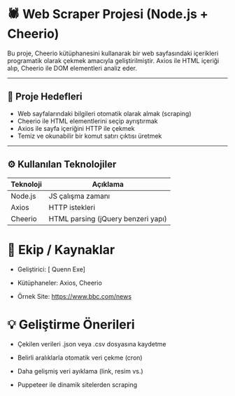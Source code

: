# 🕷️ Web Scraper Projesi (Node.js + Cheerio)

Bu proje, Cheerio kütüphanesini kullanarak bir web sayfasındaki içerikleri programatik olarak çekmek amacıyla geliştirilmiştir. Axios ile HTML içeriği alıp, Cheerio ile DOM elementleri analiz eder.

---

## 🎯 Proje Hedefleri

- Web sayfalarındaki bilgileri otomatik olarak almak (scraping)
- Cheerio ile HTML elementlerini seçip ayrıştırmak
- Axios ile sayfa içeriğini HTTP ile çekmek
- Temiz ve okunabilir bir komut satırı çıktısı üretmek

---

## ⚙️ Kullanılan Teknolojiler

| Teknoloji | Açıklama |
|----------|----------|
| Node.js | JS çalışma zamanı |
| Axios | HTTP istekleri |
| Cheerio | HTML parsing (jQuery benzeri yapı) |


# 👥 Ekip / Kaynaklar
- Geliştirici: [ Quenn Exe]

- Kütüphaneler: Axios, Cheerio

- Örnek Site: https://www.bbc.com/news

# 💡 Geliştirme Önerileri
- Çekilen verileri .json veya .csv dosyasına kaydetme

- Belirli aralıklarla otomatik veri çekme (cron)

- Daha gelişmiş veri ayıklama (link, resim vs.)

- Puppeteer ile dinamik sitelerden scraping

